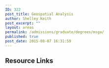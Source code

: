 ```yaml
---
ID: 322
post_title: Geospatial Analysis
author: Shelley Keith
post_excerpt: ""
layout: areas
permalink: /admissions/graduate/degrees/msga/
published: true
post_date: 2015-08-07 16:31:59
---
```


<!-- Types Custom Fields: -->

<!-- resource-links -->
<h2>Resource Links</h2>
<!-- End resource-links -->

<!-- End Types Custom Fields -->